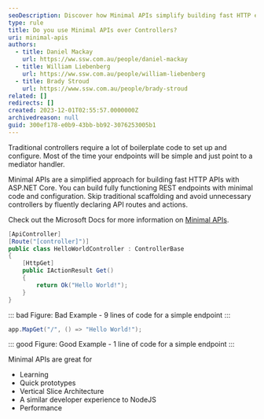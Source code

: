 ```yaml
---
seoDescription: Discover how Minimal APIs simplify building fast HTTP endpoints in ASP.NET Core with minimal setup and boilerplate-free code.
type: rule
title: Do you use Minimal APIs over Controllers?
uri: minimal-apis
authors:
  - title: Daniel Mackay
    url: https://ww.ssw.com.au/people/daniel-mackay
  - title: William Liebenberg
    url: https://ww.ssw.com.au/people/william-liebenberg
  - title: Brady Stroud
    url: https://www.ssw.com.au/people/brady-stroud
related: []
redirects: []
created: 2023-12-01T02:55:57.0000000Z
archivedreason: null
guid: 300ef178-e0b9-43bb-bb92-3076253005b1
---
```


Traditional controllers require a lot of boilerplate code to set up and configure. Most of the time your endpoints will be simple and just point to a mediator handler.

Minimal APIs are a simplified approach for building fast HTTP APIs with ASP.NET Core. You can build fully functioning REST endpoints with minimal code and configuration. Skip traditional scaffolding and avoid unnecessary controllers by fluently declaring API routes and actions.

Check out the Microsoft Docs for more information on [Minimal APIs](https://learn.microsoft.com/en-us/aspnet/core/fundamentals/minimal-apis).

<!--endintro-->

```csharp
[ApiController]
[Route("[controller]")]
public class HelloWorldController : ControllerBase
{
    [HttpGet]
    public IActionResult Get()
    {
        return Ok("Hello World!");
    }
}
```

::: bad
Figure: Bad Example - 9 lines of code for a simple endpoint
:::

```csharp
app.MapGet("/", () => "Hello World!");
```

::: good
Figure: Good Example - 1 line of code for a simple endpoint
:::

Minimal APIs are great for

- Learning
- Quick prototypes
- Vertical Slice Architecture
- A similar developer experience to NodeJS
- Performance
